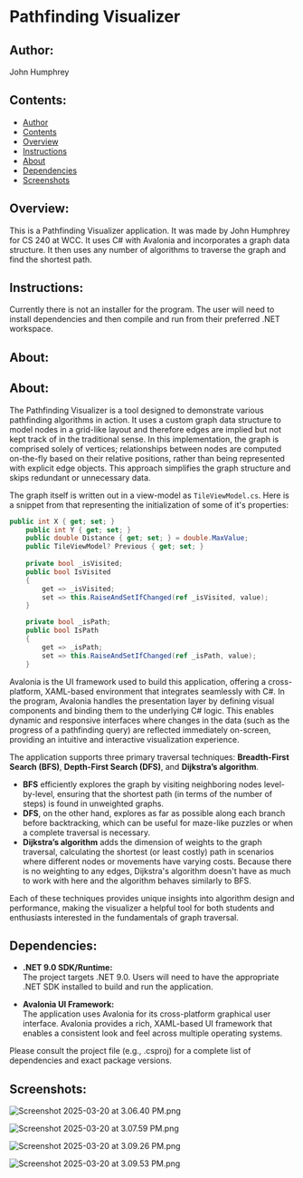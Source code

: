 # Pathfinding Visualizer

## Author:
John Humphrey

## Contents:
- [Author](#author)
- [Contents](#contents)
- [Overview](#overview)
- [Instructions](#instructions)
- [About](#about)
- [Dependencies](#dependencies)
- [Screenshots](#screenshots)


## Overview:
This is a Pathfinding Visualizer application. It was made by John Humphrey for CS 240 at WCC. 
It uses C# with Avalonia and incorporates a graph data structure. It then uses any number of algorithms to traverse the graph and find the shortest path.

## Instructions:
Currently there is not an installer for the program. The user will need to install dependencies and then compile and run from their preferred .NET workspace.

## About:
## About:
The Pathfinding Visualizer is a tool designed to demonstrate various pathfinding algorithms in action. It 
uses a custom graph data structure to model nodes in a grid-like layout and therefore edges are implied but not kept track of in the traditional sense. In this implementation, the graph is comprised solely of 
vertices; relationships between nodes are computed on-the-fly based on their relative positions, rather than being represented 
with explicit edge objects. This approach simplifies the graph structure and skips redundant or unnecessary data.

The graph itself is written out in a view-model as `TileViewModel.cs`. Here is a snippet from that representing the initialization of some of it's properties:
```c#
public int X { get; set; }
    public int Y { get; set; }
    public double Distance { get; set; } = double.MaxValue;
    public TileViewModel? Previous { get; set; }
    
    private bool _isVisited;
    public bool IsVisited
    {
        get => _isVisited;
        set => this.RaiseAndSetIfChanged(ref _isVisited, value);
    }

    private bool _isPath;
    public bool IsPath
    {
        get => _isPath;
        set => this.RaiseAndSetIfChanged(ref _isPath, value);
    }
```

Avalonia is the UI framework used to build this application, offering a cross-platform, XAML-based environment that integrates 
seamlessly with C#. In the program, Avalonia handles the presentation layer by defining visual components and binding them 
to the underlying C# logic. This enables dynamic and responsive interfaces where changes in the data (such as the progress 
of a pathfinding query) are reflected immediately on-screen, providing an intuitive and interactive visualization experience.

The application supports three primary traversal techniques: **Breadth-First Search (BFS)**, **Depth-First Search (DFS)**, and **Dijkstra’s algorithm**.
- **BFS** efficiently explores the graph by visiting neighboring nodes level-by-level, ensuring that the shortest path (in terms of the number of steps) is found in unweighted graphs.
- **DFS**, on the other hand, explores as far as possible along each branch before backtracking, which can be useful for maze-like puzzles or when a complete traversal is necessary.
- **Dijkstra’s algorithm** adds the dimension of weights to the graph traversal, calculating the shortest (or least costly) path in scenarios where different nodes or movements have varying costs. Because there is no weighting to any edges, Dijkstra's algorithm doesn't have as much to work with here and the algorithm behaves similarly to BFS.

Each of these techniques provides unique insights into algorithm design and performance, making the visualizer a helpful tool for both students and enthusiasts interested in the fundamentals of graph traversal.

## Dependencies:
- **.NET 9.0 SDK/Runtime:**  
  The project targets .NET 9.0. Users will need to have the appropriate .NET SDK installed to build and run the application.

- **Avalonia UI Framework:**  
  The application uses Avalonia for its cross-platform graphical user interface. Avalonia provides a rich, XAML-based UI framework that enables a consistent look and feel across multiple operating systems.

Please consult the project file (e.g., .csproj) for a complete list of dependencies and exact package versions.


## Screenshots:

![Screenshot 2025-03-20 at 3.06.40 PM.png](GridTest/Documentation/Screenshot%202025-03-20%20at%203.06.40%20PM.png)

![Screenshot 2025-03-20 at 3.07.59 PM.png](GridTest/Documentation/Screenshot%202025-03-20%20at%203.07.59%20PM.png)

![Screenshot 2025-03-20 at 3.09.26 PM.png](GridTest/Documentation/Screenshot%202025-03-20%20at%203.09.26%20PM.png)

![Screenshot 2025-03-20 at 3.09.53 PM.png](GridTest/Documentation/Screenshot%202025-03-20%20at%203.09.53%20PM.png)
